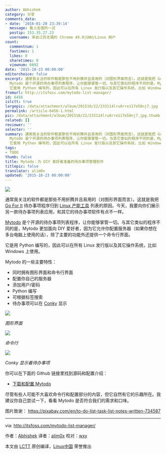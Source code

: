```yaml
---
author: Abhishek
category: 分享
comments_data:
- date: '2016-01-20 23:39:14'
  message: 看上去值的一试
  postip: 153.35.27.23
  username: 来自江苏无锡的 Chrome 49.0|GNU/Linux 用户
count:
  commentnum: 1
  favtimes: 1
  likes: 0
  sharetimes: 0
  viewnum: 6692
date: '2015-10-23 08:00:00'
editorchoice: false
excerpt: 通常我关注的软件都是那些不用折腾并且易用的（对图形界面而言）。这就是我把 Go For It 待办事项程序归到 Linux 产能工具 列表的原因。今天，我要向你们展示另一款待办事项列表应用，和其它的待办事项软件有点不一样。
  Mytodo 是个开源的待办事项列表程序，让你能够掌管一切。与其它类似的程序不同的是，Mytodo 更加面向 DIY 爱好者，因为它允许你配置服务器（如果你想在多台电脑上使用的话），除了主要的功能外还提供一个命令行界面。
  它是用 Python 编写的，因此可以在所有 Linux 发行版以及其它操作系统，比如 Windows 上使用。 Mytod
fromurl: http://itsfoss.com/mytodo-list-manager/
id: 6456
islctt: true
largepic: /data/attachment/album/201510/22/233114lru8rre117e58nj7.jpg
permalink: /article-6456-1.html
pic: /data/attachment/album/201510/22/233114lru8rre117e58nj7.jpg.thumb.jpg
related: []
reviewer: ''
selector: ''
summary: 通常我关注的软件都是那些不用折腾并且易用的（对图形界面而言）。这就是我把 Go For It 待办事项程序归到 Linux 产能工具 列表的原因。今天，我要向你们展示另一款待办事项列表应用，和其它的待办事项软件有点不一样。
  Mytodo 是个开源的待办事项列表程序，让你能够掌管一切。与其它类似的程序不同的是，Mytodo 更加面向 DIY 爱好者，因为它允许你配置服务器（如果你想在多台电脑上使用的话），除了主要的功能外还提供一个命令行界面。
  它是用 Python 编写的，因此可以在所有 Linux 发行版以及其它操作系统，比如 Windows 上使用。 Mytod
tags:
- TODO
thumb: false
title: Mytodo：为 DIY 爱好者准备的待办事项管理软件
titlepic: false
translator: alim0x
updated: '2015-10-23 08:00:00'
---
```


![](/data/attachment/album/201510/22/233114lru8rre117e58nj7.jpg)


通常我关注的软件都是那些不用折腾并且易用的（对图形界面而言）。这就是我把 [Go For It](http://itsfoss.com/go-for-it-to-do-app-in-linux/) 待办事项程序归到 [Linux 产能工具](/article-6425-1.html) 列表的原因。今天，我要向你们展示另一款待办事项列表应用，和其它的待办事项软件有点不一样。


[Mytodo](https://github.com/mohamed-aziz/mytodo) 是个开源的待办事项列表程序，让你能够掌管一切。与其它类似的程序不同的是，Mytodo 更加面向 DIY 爱好者，因为它允许你配置服务器（如果你想在多台电脑上使用的话），除了主要的功能外还提供一个命令行界面。


它是用 Python 编写的，因此可以在所有 Linux 发行版以及其它操作系统，比如 Windows 上使用。


Mytodo 的一些主要特性：


* 同时拥有图形界面和命令行界面
* 配置你自己的服务器
* 添加用户/密码
* Python 编写
* 可根据标签搜索
* 待办事项可以在 [Conky](http://itsfoss.com/conky-gui-ubuntu-1304/) 显示


![](/data/attachment/album/201510/22/233116qwy02ws332806w63.jpg)


*图形界面*


![](/data/attachment/album/201510/22/233118o89xyzex8l824y7w.jpg)


*命令行*


![](/data/attachment/album/201510/22/233120z833x3rs134tr1zt.jpg)


*Conky 显示着待办事项*


你可以在下面的 Github 链接里找到源码和配置介绍：


* [下载和配置 Mytodo](https://github.com/mohamed-aziz/mytodo)


尽管有些人可能不大喜欢命令行和配置部分的内容，但它自然有它的乐趣所在。我建议你自己尝试一下，看看 Mytodo 是否符合我们的需求和口味。


图片致谢： <https://pixabay.com/en/to-do-list-task-list-notes-written-734587>




---


via: <http://itsfoss.com/mytodo-list-manager/>


作者：[Abhishek](http://itsfoss.com/author/abhishek/) 译者：[alim0x](https://github.com/alim0x) 校对：[wxy](https://github.com/wxy)


本文由 [LCTT](https://github.com/LCTT/TranslateProject) 原创编译，[Linux中国](https://linux.cn/) 荣誉推出